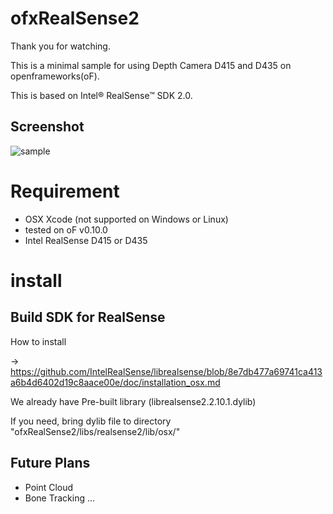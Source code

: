 # ofxRealSense2

Thank you for watching. 

This is a minimal sample for using Depth Camera D415 and D435 on openframeworks(oF). 

This is based on Intel® RealSense™ SDK 2.0.

## Screenshot

![sample](https://github.com/mizumasa/ofxRealSense2/blob/master/screenshot.png "サンプル")

# Requirement

* OSX Xcode (not supported on Windows or Linux)
* tested on oF v0.10.0
* Intel RealSense D415 or D435

# install

## Build SDK for RealSense

How to install

-> https://github.com/IntelRealSense/librealsense/blob/8e7db477a69741ca413a6b4d6402d19c8aace00e/doc/installation_osx.md

We already have Pre-built library (librealsense2.2.10.1.dylib)

If you need, bring dylib file to directory "ofxRealSense2/libs/realsense2/lib/osx/"

## Future Plans
* Point Cloud
* Bone Tracking ...
